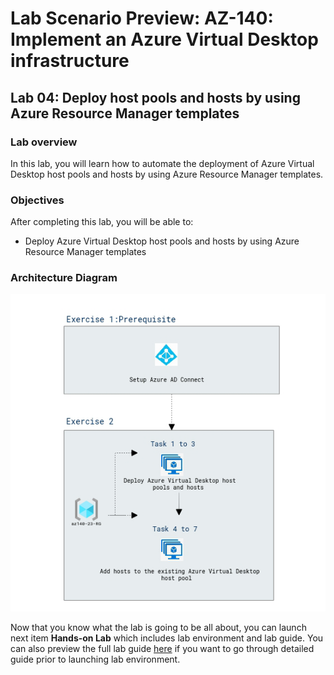 # Lab Scenario Preview: AZ-140: Implement an Azure Virtual Desktop infrastructure


## Lab 04: Deploy host pools and hosts by using Azure Resource Manager templates

### Lab overview

In this lab, you will learn how to automate the deployment of Azure Virtual Desktop host pools and hosts by using Azure Resource Manager templates.

### Objectives
  
After completing this lab, you will be able to:

- Deploy Azure Virtual Desktop host pools and hosts by using Azure Resource Manager templates

### Architecture Diagram

   ![](media/az-140-mod4.png)

Now that you know what the lab is going to be all about, you can launch next item **Hands-on Lab** which includes lab environment and lab guide. You can also preview the full lab guide [here](https://experience.cloudlabs.ai/#/labguidepreview/90416d31-1b00-4b35-bc1a-db88ed896406) if you want to go through detailed guide prior to launching lab environment.  